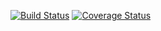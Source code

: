 [![Build Status](https://travis-ci.org/pranayshahxyz/c4cs-f18-rpn-advanced.svg?branch=master)](https://travis-ci.org/pranayshahxyz/c4cs-f18-rpn-advanced)
[![Coverage Status](https://coveralls.io/repos/github/pranayshahxyz/c4cs-f18-rpn-advanced/badge.svg)](https://coveralls.io/github/pranayshahxyz/c4cs-f18-rpn-advanced)
